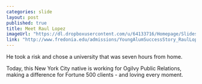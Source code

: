 ```yaml
---
categories: slide
layout: post
published: true
title: Meet Raul Lopez
imageUrl: "https://dl.dropboxusercontent.com/u/64133716/Homepage/Slides/lopez.jpg"
link: "http://www.fredonia.edu/admissions/YoungAlumSuccessStory_RaulLopez.asp"
---
```


He took a risk and chose a university that was seven hours from home.

Today, this New York City native is working for Ogilvy Public Relations, making a difference for Fortune 500 clients - and loving every moment.
